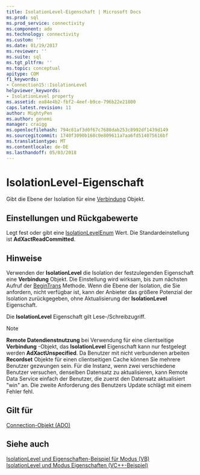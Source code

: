 ```yaml
---
title: IsolationLevel-Eigenschaft | Microsoft Docs
ms.prod: sql
ms.prod_service: connectivity
ms.component: ado
ms.technology: connectivity
ms.custom: ''
ms.date: 01/19/2017
ms.reviewer: ''
ms.suite: sql
ms.tgt_pltfrm: ''
ms.topic: conceptual
apitype: COM
f1_keywords:
- Connection15::IsolationLevel
helpviewer_keywords:
- IsolationLevel property
ms.assetid: ea84e4b2-fbf2-4eef-b9ce-796b22e21800
caps.latest.revision: 11
author: MightyPen
ms.author: genemi
manager: craigg
ms.openlocfilehash: 794c81af3d0f67c7688dab253c8992df1439d149
ms.sourcegitcommit: 1740f3090b168c0e809611a7aa6fd514075616bf
ms.translationtype: MT
ms.contentlocale: de-DE
ms.lasthandoff: 05/03/2018
---
```

# <a name="isolationlevel-property"></a>IsolationLevel-Eigenschaft
Gibt die Ebene der Isolation für eine [Verbindung](../../../ado/reference/ado-api/connection-object-ado.md) Objekt.  
  
## <a name="settings-and-return-values"></a>Einstellungen und Rückgabewerte  
 Legt fest oder gibt eine [IsolationLevelEnum](../../../ado/reference/ado-api/isolationlevelenum.md) Wert. Die Standardeinstellung ist **AdXactReadCommitted**.  
  
## <a name="remarks"></a>Hinweise  
 Verwenden der **IsolationLevel** die Isolation der festzulegenden Eigenschaft eine **Verbindung** Objekt. Die Einstellung wird wirksam, bis zum nächsten Aufruf der [BeginTrans](../../../ado/reference/ado-api/begintrans-committrans-and-rollbacktrans-methods-ado.md) Methode. Wenn die Ebene der Isolation, die Sie anfordern, nicht verfügbar ist, kann der Anbieter das größere Potenzial der Isolation zurückgegeben, ohne Aktualisierung der **IsolationLevel** Eigenschaft.  
  
 Die **IsolationLevel** Eigenschaft gilt Lese-/Schreibzugriff.  
  
> [!NOTE]
>  **Remote Datendienstnutzung** bei Verwendung für eine clientseitige **Verbindung** -Objekt, das **IsolationLevel** Eigenschaft kann nur festgelegt werden **AdXactUnspecified**. Da Benutzer mit nicht verbundenen arbeiten **Recordset** Objekte für einen clientseitigen Cache können Sie mehrere Benutzer gezwungen sein. Für die Instanz, wenn zwei verschiedene Benutzer versuchen, denselben Datensatz zu aktualisieren, kann Remote Data Service einfach der Benutzer, die zuerst den Datensatz aktualisiert "win" an. Die zweite Anforderung des Benutzers Update schlägt mit einem Fehler fehl.  
  
## <a name="applies-to"></a>Gilt für  
 [Connection-Objekt (ADO)](../../../ado/reference/ado-api/connection-object-ado.md)  
  
## <a name="see-also"></a>Siehe auch  
 [IsolationLevel und Eigenschaften-Beispiel für Modus (VB)](../../../ado/reference/ado-api/isolationlevel-and-mode-properties-example-vb.md)   
 [IsolationLevel und Modus Eigenschaften (VC++-Beispiel)](../../../ado/reference/ado-api/isolationlevel-and-mode-properties-example-vc.md)   
